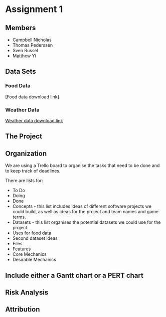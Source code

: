 # Assignment 1

## Members
 - Campbell Nicholas
 - Thomas Pederssen
 - Sven Russel
 - Matthew Yi

## Data Sets
### Food Data
[Food data download link]
### Weather Data
[Weather data download link](https://www.physics.otago.ac.nz/eman/weather_station/archive.php)

## The Project

## Organization
We are using a Trello board to organise the tasks that need to be done and to keep track of deadlines.

There are lists for:
 - To Do
 - Doing
 - Done
 - Concepts - this list includes ideas of different software projects we could build, as well as ideas for the project and team names and game terms.
 - Datasets - this list organises the potential datasets we could use for the project.
 - Uses for food data
 - Second dataset ideas
 - Files
 - Features
 - Core Mechanics
 - Desirable Mechanics
 
## Include either a Gantt chart or a PERT chart

## Risk Analysis

## Attribution